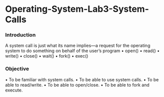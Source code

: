 # Operating-System-Lab3-System-Calls
### Introduction 
A system call is just what its name implies—a request for the operating system to do 
something on behalf of the user’s program 
• open() 
• read() 
• write() 
• close() 
• wait() 
• fork() 
• exec() 
### Objective 
• To be familiar with system calls. 
• To be able to use system calls. 
• To be able to read/write. 
• To be able to open/close. 
• To be able to fork and execute. 
   
